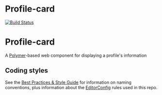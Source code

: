 Profile-card
=========

[![Build Status](https://travis-ci.org/Brightspace/profile-card.svg?branch=master)](https://travis-ci.org/Brightspace/profile-card)

# Profile-card

A [Polymer](https://www.polymer-project.org/1.0/)-based web component for displaying a profile's information

## Coding styles

See the [Best Practices & Style Guide](https://github.com/Brightspace/valence-ui-docs/wiki/Best-Practices-&-Style-Guide) for information on naming conventions, plus information about the [EditorConfig](http://editorconfig.org) rules used in this repo.
